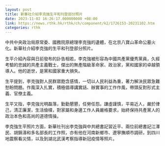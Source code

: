 ```yaml
---
layout: post
title: 新華社介紹李克強生平和刊登部分照片
date: 2023-11-02 16:26:17.000000000 +08:00
link: https://news.rthk.hk/rthk/ch/component/k2/1726153-20231102.htm
categories: rthk
---
```


中共中央政治局原常委、國務院原總理李克強的遺體，在北京八寶山革命公墓火化。新華社介紹李克強的生平和刊登部分照片。

生平介紹內容與日前發布的訃告相若，李克強被形容為中國共產黨優秀黨員，久經考驗的忠誠的共產主義戰士，傑出的無產階級革命家、政治家，黨和國家的卓越領導人。他的逝世，是黨和國家重大損失。

生平提到，李克強對人民群眾飽含感情，一切以人民利益為重，著力解決民眾急難愁盼問題。作風深入扎實，積極倡導講實話、辦實事的工作作風，帶頭反對形式主義、官僚主義。

生平又指，李克強光明磊落，勤勤懇懇，任勞任怨。謙虛謹慎，平易近人，嚴於律己，清正廉潔，生活儉樸，對家屬和身邊工作人員嚴格要求，始終保持共產黨人的政治本色和高尚的道德情操。

李克強生平照片方面，新華社刊出李克強與中共總書記習近平、兩位前總書記江澤民、胡錦濤和多名部長的工作照，亦有他在河南新鄉市、遼寧撫順市調研，到四川地震察看災情，以及到湖北武漢考察指導新冠疫情等照片。
